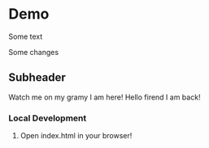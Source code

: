 # Demo 

Some text

Some changes 

## Subheader

Watch me on my gramy
I am here! 
Hello firend I am back!

### Local Development 
1. Open index.html in your browser!